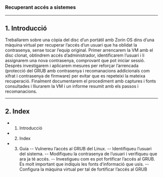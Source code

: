 ### Recuperant accés a sistemes

---

## 1. Introducció

Treballarem sobre una còpia del disc d’un portàtil amb Zorin OS dins d’una màquina virtual per recuperar l’accés d’un usuari que ha oblidat la contrasenya, sense tocar l’equip original. Primer arrencarem la VM amb el disc clonat, obtindrem accés d’administrador, identificarem l’usuari i li assignarem una nova contrasenya, comprovant que pot iniciar sessió. Després investigarem i aplicarem mesures per reforçar l’arrencada (protecció del GRUB amb contrasenya i recomanacions addicionals com xifrat i contrasenya de firmware) per evitar que es repeteixi la mateixa recuperació. Finalment documentarem el procediment amb captures i fonts consultades i lliurarem la VM i un informe resumit amb els passos i recomanacions.

---

## 2. Index

- 1. Introducció
- 2. Index
- 3. Guia
-- Vulnereu l’accés al GRUB del Linux.
-- Identifiqueu l’usuari del sistema.
-- Modifiqueu la contrasenya de l’usuari i verifiqueu que ara ja té accés.
-- Investigueu com es pot fortificar l’accés al GRUB. És molt important que indiquis les fonts d’informació que usis.
-- Configura la màquina virtual per tal de fortificar l’accés al GRUB
